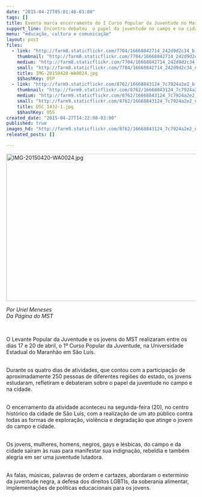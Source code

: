 ```yaml
---
date: "2015-04-27T05:01:46-03:00"
tags: []
title: Evento marca encerramento do I Curso Popular da Juventude no Maranhão
support_line: Encontro debateu  o papel da juventude no campo e na cidade.
menu: "educação, cultura e comunicação"
layout: post
files:
  - link: "http://farm8.staticflickr.com/7704/16668842714_242d9d2c34_b.jpg"
    thumbnail: "http://farm8.staticflickr.com/7704/16668842714_242d9d2c34_t.jpg"
    medium: "http://farm8.staticflickr.com/7704/16668842714_242d9d2c34_z.jpg"
    small: "http://farm8.staticflickr.com/7704/16668842714_242d9d2c34_n.jpg"
    title: IMG-20150420-WA0024.jpg
    $$hashKey: 05P
  - link: "http://farm9.staticflickr.com/8762/16668843124_7c7924a2e2_b.jpg"
    thumbnail: "http://farm9.staticflickr.com/8762/16668843124_7c7924a2e2_t.jpg"
    medium: "http://farm9.staticflickr.com/8762/16668843124_7c7924a2e2_z.jpg"
    small: "http://farm9.staticflickr.com/8762/16668843124_7c7924a2e2_n.jpg"
    title: DSC_1432-1.jpg
    $$hashKey: 05S
created_date: "2015-04-27T14:22:08-03:00"
published: true
images_hd: "http://farm9.staticflickr.com/8762/16668843124_7c7924a2e2_n.jpg"
releated_posts: []

---
```

<p><img alt="IMG-20150420-WA0024.jpg" height="393" src="http://farm8.staticflickr.com/7704/16668842714_242d9d2c34_b.jpg" width="700" /></p>

<p><em>Por Uriel Meneses<br />
Da P&aacute;gina do MST</em></p>

<p>&nbsp;</p>

<p>O Levante Popular da Juventude e os jovens do MST realizaram entre os dias 17 e 20 de abril, o 1&ordm; Curso Popular da Juventude, na Universidade Estadual do <a name="_GoBack"></a>Maranh&atilde;o em S&atilde;o Lu&iacute;s.</p>

<p><br />
Durante os quatro dias de atividades, que contou com a participa&ccedil;&atilde;o de aproximadamente 250 pessoas de diferentes regi&otilde;es do estado, os jovens estudaram, refletiram e debateram sobre o papel da juventude no campo e na cidade.</p>

<p><br />
O encerramento da atividade aconteceu na segunda-feira (20), no centro hist&oacute;rico da cidade de S&atilde;o Lu&iacute;s, com a realiza&ccedil;&atilde;o de um ato p&uacute;blico contra todas as formas de explora&ccedil;&atilde;o, viol&ecirc;ncia e degrada&ccedil;&atilde;o que atinge o jovem do campo e cidade.</p>

<p><br />
Os jovens, mulheres, homens, negros, gays e l&eacute;sbicas, do campo e da cidade sa&iacute;ram &agrave;s ruas para manifestar sua indigna&ccedil;&atilde;o, rebeldia e tamb&eacute;m alegria em ser uma juventude lutadora.</p>

<p><br />
As falas, m&uacute;sicas, palavras de ordem e cartazes, abordaram o exterm&iacute;nio da juventude negra, a defesa dos direitos LGBTIs, da soberania alimentar, implementa&ccedil;&otilde;es de pol&iacute;ticas educacionais para os jovens.</p>

<p>&nbsp;</p>
